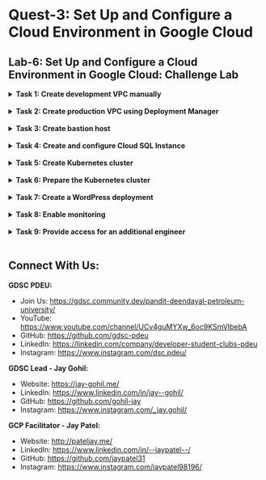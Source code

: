 # Quest-3: Set Up and Configure a Cloud Environment in Google Cloud
## Lab-6: Set Up and Configure a Cloud Environment in Google Cloud: Challenge Lab

<details> 
  <summary><b>Task 1: Create development VPC manually</b></summary>
  <br/>
  <p>
    
```
gcloud compute networks create griffin-dev-vpc --subnet-mode custom
```
```
gcloud compute networks subnets create griffin-dev-wp --network=griffin-dev-vpc --region us-east1 --range=192.168.16.0/20
```
```
gcloud compute networks subnets create griffin-dev-mgmt --network=griffin-dev-vpc --region us-east1 --range=192.168.32.0/20
```
  </p>
</details>
<br/>
  
<details> 
  <summary><b>Task 2: Create production VPC using Deployment Manager</b></summary>
  <br/>
  <p>
    
```
gsutil cp -r gs://cloud-training/gsp321/dm .
```
```
cd dm
```
```
sed -i s/SET_REGION/us-east1/g prod-network.yaml
```
```
gcloud deployment-manager deployments create prod-network \
    --config=prod-network.yaml
```
  </p>
</details>
<br/>

<details> 
  <summary><b>Task 3: Create bastion host</b></summary>
  <br/>
  <p>
    
```
cd ..
```
```
gcloud compute instances create bastion --network-interface=network=griffin-dev-vpc,subnet=griffin-dev-mgmt  --network-interface=network=griffin-prod-vpc,subnet=griffin-prod-mgmt --tags=ssh --zone=us-east1-b
```
```
gcloud compute firewall-rules create fw-ssh-dev --source-ranges=0.0.0.0/0 --target-tags ssh --allow=tcp:22 --network=griffin-dev-vpc
```
```
gcloud compute firewall-rules create fw-ssh-prod --source-ranges=0.0.0.0/0 --target-tags ssh --allow=tcp:22 --network=griffin-prod-vpc
```
  </p>
</details>
<br/>

<details> 
  <summary><b>Task 4: Create and configure Cloud SQL Instance</b></summary>
  <br/>
  <p>
    
```
gcloud sql instances create griffin-dev-db --root-password password --region=us-east1
```
```
gcloud sql connect griffin-dev-db (Enter password: password)
```
```

CREATE DATABASE wordpress;
GRANT ALL PRIVILEGES ON wordpress.* TO "wp_user"@"%" IDENTIFIED BY "stormwind_rules";
FLUSH PRIVILEGES;
```
```
exit;
```
  </p>
</details>
<br/>

<details> 
  <summary><b>Task 5: Create Kubernetes cluster</b></summary>
  <br/>
  <p>
    
```
gcloud container clusters create griffin-dev \
  --network griffin-dev-vpc \
  --subnetwork griffin-dev-wp \
  --machine-type n1-standard-4 \
  --num-nodes 2  \
  --zone us-east1-b
```
```
gcloud container clusters get-credentials griffin-dev --zone us-east1-b
```
    
  </p>
</details>
<br/>  
    
<details> 
  <summary><b>Task 6: Prepare the Kubernetes cluster</b></summary>
  <br/>
  <p>
    
```
gsutil cp -r gs://cloud-training/gsp321/wp-k8s .
```
```
cd wp-k8s
```
```
sed -i s/username_goes_here/wp_user/g wp-env.yaml
```
```
sed -i s/password_goes_here/stormwind_rules/g wp-env.yaml
```
```
kubectl create -f wp-env.yaml
```
```
gcloud iam service-accounts keys create key.json \
    --iam-account=cloud-sql-proxy@$GOOGLE_CLOUD_PROJECT.iam.gserviceaccount.com
```
```
kubectl create secret generic cloudsql-instance-credentials \
    --from-file key.json
```




  </p>
</details>
<br/>

<details> 
  <summary><b>Task 7: Create a WordPress deployment</b></summary>
  <br/>
  <p>
    
```
cd ~/wp-k8s edit wp-deployment.yaml
```
```
Replace YOUR_SQL_INSTANCE with griffin-dev-db
```
```
kubectl create -f wp-deployment.yaml
```
```
kubectl create -f wp-service.yaml
```

  </p>
</details>
<br/>
    
<details> 
  <summary><b>Task 8: Enable monitoring</b></summary>
  <br/>
  <p>
    
1. Go to OPERATIONS > Monitoring
    
    a. Wait for the workspace creation to complete
    
2. Go to Uptime checks > CREATE UPTIME CHECKS
3. Now enter the info as below:
```
Title: WordPress Uptime
Check Type: HTTP
Resource Type: URL
Hostname: YOUR-WORDPRESS_ENDPOINT
Path: /
```

  </p>
</details>
<br/>

<details> 
  <summary><b>Task 9: Provide access for an additional engineer</b></summary>
  <br/>
  <p>
    
1. Go to IAM & Admin > ADD
2. Enter the second username and give him Project > Editor access in Role

  </p>
</details>
<br/>



## Connect With Us:

**GDSC PDEU:**
- Join Us: https://gdsc.community.dev/pandit-deendayal-petroleum-university/
- YouTube: https://www.youtube.com/channel/UCv4guMYXw_6oc9KSmVlbebA
- GitHub: https://github.com/gdsc-pdeu
- LinkedIn: https://linkedin.com/company/developer-student-clubs-pdeu
- Instagram: https://www.instagram.com/dsc.pdeu/

**GDSC Lead - Jay Gohil:**
- Website: https://jay-gohil.me/
- LinkedIn: https://www.linkedin.com/in/jay--gohil/
- GitHub: https://github.com/gohil-jay
- Instagram: https://www.instagram.com/_jay.gohil/

**GCP Facilitator - Jay Patel:**
- Website: http://pateljay.me/
- LinkedIn: https://www.linkedin.com/in/--jaypatel--/
- GitHub: https://github.com/jaypatel31
- Instagram: https://www.instagram.com/jaypatel98196/
